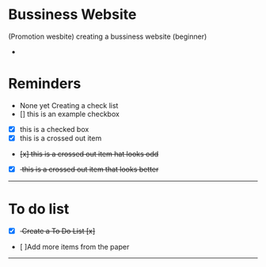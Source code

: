 # Bussiness Website 
(Promotion wesbite)
 creating a bussiness website (beginner)


- <hyphen>

# Reminders
- None yet
Creating a check list
- [] this is an example checkbox
- [x] this is a checked box
- [x] this is a crossed out item
- <del> [x] this is a crossed out item hat looks odd</del>
- [x] <del> this is a crossed out item that looks better </del>



---

# To do list
- [x] <del> Create a To Do List [x] <del>
- [ ]Add more items from the paper

---

